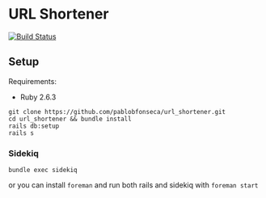 # URL Shortener
[![Build Status](https://travis-ci.org/pablobfonseca/url_shortener.svg?branch=master)](https://travis-ci.org/pablobfonseca/url_shortener)

## Setup

Requirements:

- Ruby 2.6.3

```shell
git clone https://github.com/pablobfonseca/url_shortener.git
cd url_shortener && bundle install
rails db:setup
rails s
```

### Sidekiq

```shell
bundle exec sidekiq
```

or you can install `foreman` and run both rails and sidekiq with `foreman start`
